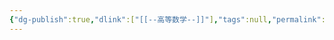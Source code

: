 ```yaml
---
{"dg-publish":true,"dlink":["[[--高等数学--]]"],"tags":null,"permalink":"/038-数字科学/math/概率论/多维随机变量/","dgPassFrontmatter":true}
---
```


